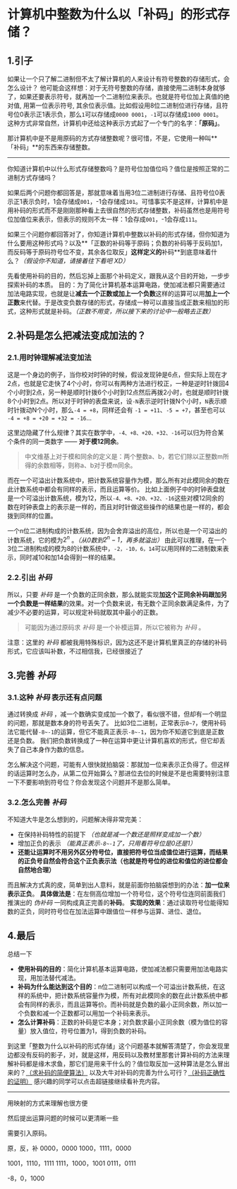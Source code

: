 # 计算机中整数为什么以「补码」的形式存储？

<!--——理解补码的正确姿势（可能是目前为止最好的理解补码的文章）-->
<!--注：本文将会以一问一答的形式一步步揭开补码的层层面纱-->

## 1.引子
如果让一个只了解二进制但不太了解计算机的人来设计有符号整数的存储形式，会怎么设计？
他可能会这样想：对于无符号整数的存储，直接使用二进制本身就够了，如果还要表示符号，就再加一个二进制位来表示。也就是符号位加上真值的绝对值, 用第一位表示符号, 其余位表示值。比如假设用8位二进制位进行存储，且符号位0表示正1表示负，那么`1`可以存储成`0000 0001`，`-1`可以存储成`1000 0001`。
这种方式非常自然，计算机中还给这种表示方式起了一个专门的名字：**「原码」**。

那计算机中是不是用原码的方式存储整数呢？很可惜，不是，它使用一种叫**「补码」**的东西来存储整数。

---

你知道计算机中以什么形式存储整数吗？是符号位加值位吗？值位是按照正常的二进制方式存储吗？

如果后两个问题你都回答是，那就意味着当用3位二进制进行存储、且符号位0表示正1表示负时，1会存储成`001`，-1会存储成`101`。可惜事实不是这样，计算机中是用补码的形式而不是刚刚那种看上去很自然的形式存储整数，补码虽然也是用符号位加值位来表示，但表示的规则不太一样：1会存成`001`，-1会存成`111`。

如果三个问题你都回答对了，你知道计算机中整数以补码的形式存储，但你知道为什么要用这种形式吗？以及**「正数的补码等于原码；负数的补码等于反码加1，而反码等于原码符号位不变，其余各位取反」**这样定义的**补码**到底意味着什么？*（假设你不知道，请接着往下看吧 XD）*

先看使用补码的目的，然后忘掉上面那个补码定义，跟我从这个目的开始，一步步探索补码的本质。
目的：为了简化计算机基本运算电路，使加减法都只需要通过加法电路实现，也就是让**减去一个正数或加上一个负数**这样的运算可以用**加上一个正数**来代替。于是改变负数存储的形式，存储成一种可以直接当成正数来相加的形式，这种形式就是补码。*（正数不用变，所以接下来的讨论中一般略去正数）*

## 2.补码是怎么把减法变成加法的？

### 2.1.用时钟理解减法变加法

这是一个身边的例子，当你校对时钟的时候，假设发现钟是6点，但实际上现在才2点，也就是它走快了4个小时，你可以有两种方法进行校正，一种是逆时针拨回4个小时到2点，另一种是顺时针拨6个小时到12点然后再拨2小时，也就是顺时针拨8个小时到2点。所以对于时钟的表盘来说，设`-N`表示逆时针拨N个小时，`N`表示顺时针拨动N个小时，那么`-4 = +8`，同样还会有 `-1 = +11`、`-5 = +7`，甚至也可以 `-4 = +8 = +20 = +32 = -16`...

这里边隐藏了什么规律？其实在数学中，`-4、+8、+20、+32、-16`可以归为符合某个条件的同一类数字 —— **对于模12同余**。
> 中文维基上对于模和同余的定义是：两个整数a、b，若它们除以正整数m所得的余数相等，则称a、b对于模m同余。

而在一个可溢出计数系统中，把计数系统容量作为模，那么所有对此模同余的数在此计数系统中都会有同样的表示，而且运算等价。
比如上面例子中的时钟表盘就是一个可溢出计数系统，模为12，所以`-4、+8、+20、+32、-16`这些对模12同余的数在时钟表盘上的表示是一样的，而且对时针做这些操作的结果也是一样的，都会拨到同样的位置。

一个n位二进制构成的计数系统，因为会舍弃溢出的高位，所以也是一个可溢出的计数系统，它的模为$2^n$ 。*（从0数到$2^n -1$，再多就溢出）*
由此可以推理，在一个3位二进制构成的模为8的计数系统中，`-2，-10，6，14`可以用同样的二进制数来表示，同时减10和加14会得到一样的结果。

### 2.2.引出 _补码_

所以，只要 _补码_ 是一个负数的正同余数，那么就能实现**加这个正同余补码跟加另一个负数是一样结果**的效果。对一个负数来说，有无数个正同余数满足条件，为了减少不必要的运算，可以规定补码就取其中最小的正数。

<!--而且如果负得太多，补一个模都不是正数，那其实算是左边越界溢出-->

> 可能因为通过原码求 _补码_ 是一个补模运算，所以它被称为 _补码_ 。

注意：这里的 _补码_ 都被我用特殊标识，因为这还不是计算机里真正的存储的补码形式，它应该叫补数，不过相信我，已经很接近了

## 3.完善 _补码_ 

### 3.1.这种 _补码_ 表示还有点问题

通过转换成 _补码_ ，减一个数确实变成加一个数了，看似很不错，但却有一个明显的问题，那就是数本身的符号丢失了。
比如3位二进制，正常表示`0~7`，使用补码法它能代替`-8~-1`的运算，但它不能真正表示`-8~-1`，因为你不知道它到底是正数还是负数。
我们把负数转换成了一种在运算中更让计算机喜欢的形式，但它却丢失了自己本身作为数的信息。

怎么解决这个问题，可能有人很快就拍脑袋：那就加一位来表示正负得了。但这样的话运算时怎么办，从第二位开始算么？那进位去位的时候是不是也需要特别注意一下不要影响到符号位？你会发现这个问题并不是那么简单。

### 3.2.怎么完善 _补码_ 

不知道大牛是怎么想到的，问题解决得非常完美：

- 在保持补码特性的前提下 *（也就是减一个数还是照样变成加一个数）*
- 增加正负的表示 *（能真正表示`-8~-1`了，只用看符号位是0还是1）*
- **还能让运算时不用另外区分符号位，直接把符号位当成值位进行运算，而结果的正负号自然会符合这个正负表示法（也就是符号位的进位和值位的进位都会自然地合理）**

而且解决方式真的皮，简单到出人意料，就是前面你拍脑袋想到的办法：**加一位来表示正负**。
**具体做法是**：在左侧高位增加一个符号位，这个符号位连同前面我们推演出的 _伪补码_ 一同构成真正完善的**补码**。
**实现的效果**：通过读取符号位能得知数的正负，同时符号位在加法运算中跟值位一样参与运算、进位、退位。

## 4.最后

总结一下

- **使用补码的目的**：简化计算机基本运算电路，使加减法都只需要用加法电路实现，用加法替代减法。
- **补码为什么能达到这个目的**：n位二进制可以构成一个可溢出计数系统，在这样的系统中，把计数系统容量作为模，所有对此模同余的数在此计数系统中都会有同样的表示，而且运算等价。而补码就是负数的最小正同余数，所以加一个负数和减一个正数都可以用加一个补码来表示。
- **怎么计算补码**：正数的补码是它本身；对负数求最小正同余数（模为值位的容量）放入值位，符号位置为1，得到负数的补码。

到这里「整数为什么以补码的形式存储」这个问题基本就解答清楚了，你会发现里边都没有反码的影子，对，就是这样，用反码以及教材里那套计算补码的方法来理解补码都是缘木求鱼，那它们是用来干什么的？值位取反加一这种算法是怎么冒出来的？[（求补码的简便算法）](http://blog.csdn.net/woodpeck/article/details/77747242) 以及大牛对补码的完善为什么可行？[（补码正确性的证明）](http://blog.csdn.net/woodpeck/article/details/77747265) 感兴趣的同学可以点击超链接继续看补充内容。



***

用映射的方式来理解也很方便

然后提出运算问题的时候可以更清晰一些

需要引入原码。

原，反，补
0000，0000
1000，1111，0000

1001，1110，1111
1111，1000，1001
0111，0111

-8，0，1000

